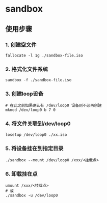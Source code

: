 # sandbox

## 使用步骤

### 1. 创建空文件

```shell
fallocate -l 1g ./sandbox-file.iso
```

### 2. 格式化文件系统

```shell
sandbox -f ./sandbox-file.iso
```

### 3. 创建loop设备

```shell
# 在此之前如果确认有 /dev/loop0 设备则不必再创建
mknod /dev/loop0 b 7 0
```

### 4. 将文件关联到/dev/loop0
```shell
losetup /dev/loop0 ./xx.iso
```

### 5. 将设备挂在到指定目录
```shell
./sandbox --mount /dev/loop0 /xxx/<挂载点>
```

### 6. 卸载挂在点
```shell
umount /xxx/<挂载点>
# 或
./sandbox -u /dev/loop0
```